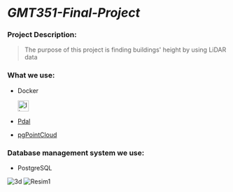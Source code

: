 # *GMT351-Final-Project*
  
 ### Project Description: 
> The purpose of this project is finding buildings' height by using LiDAR data

### What we use: 
- Docker  <p align="left"> <a href="https://www.docker.com/" target="_blank"> <img src="https://miro.medium.com/max/336/1*glD7bNJG3SlO0_xNmSGPcQ.png" alt="linux" width="25" height="25"/> <a href="https://www.python.org" target="_blank"> 
  
- [Pdal](https://pdal.io/)
- [pgPointCloud](https://github.com/pgpointcloud/pointcloud)

 ### Database management system  we use:
 - PostgreSQL
 
![3d](https://user-images.githubusercontent.com/69868488/104953758-11b7d380-59d8-11eb-80b7-1143f35bc96e.png)
![Resim1](https://user-images.githubusercontent.com/50514082/104954247-f3060c80-59d8-11eb-8da3-a7ad1c55650b.png)
